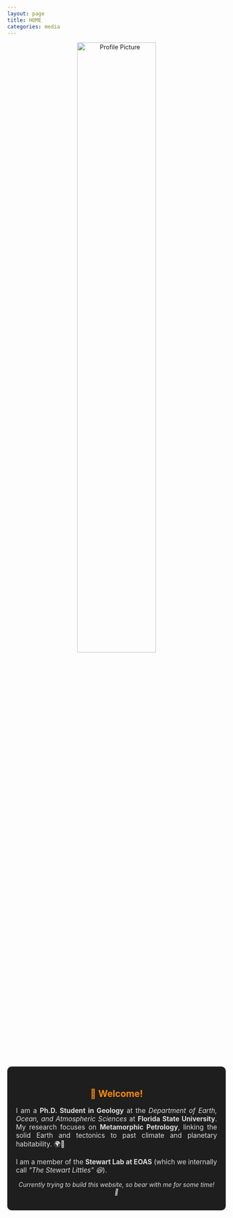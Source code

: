 ```yaml
---
layout: page
title: HOME
categories: media
---
```


<div style="text-align: center;">
  <img src="/assets/IMG_3718.JPG" alt="Profile Picture" style="width: 60%; max-width: 400px; border-radius: 15px; box-shadow: 0 4px 10px rgba(255, 255, 255, 0.2);">
</div>

<br>

<div style="background: #1e1e1e; color: #ddd; padding: 20px; border-radius: 10px; box-shadow: 0 4px 8px rgba(255, 255, 255, 0.1);">
  <h2 style="color: #ff8a00; text-align: center;">👋 Welcome!</h2>
  
  <p style="text-align: justify; font-size: 1.1em;">
    I am a <strong>Ph.D. Student in Geology</strong> at the <em>Department of Earth, Ocean, and Atmospheric Sciences</em> at <strong>Florida State University</strong>. 
    My research focuses on <strong>Metamorphic Petrology</strong>, linking the solid Earth and tectonics to past climate and planetary habitability. 🌍🔬
  </p>

  <p style="text-align: justify; font-size: 1.1em;">
    I am a member of the <strong>Stewart Lab at EOAS</strong> (which we internally call <em>"The Stewart Littles" 😆</em>).
  </p>

  <p style="text-align: center; font-style: italic;">
    Currently trying to build this website, so bear with me for some time! 🚀
  </p>
</div>
